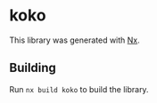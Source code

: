 # koko

This library was generated with [Nx](https://nx.dev).

## Building

Run `nx build koko` to build the library.
